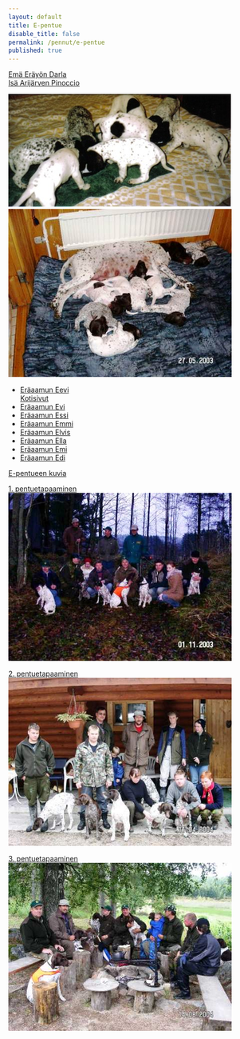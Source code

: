 ```yaml
---
layout: default
title: E-pentue
disable_title: false
permalink: /pennut/e-pentue
published: true
---
```


[Emä Eräyön Darla](http://www.saksanseisojakerho.fi/intranet/perustiedot.php?rekisteri=FIN21974/99)  
[Isä Arijärven Pinoccio](http://www.saksanseisojakerho.fi/intranet/perustiedot.php?rekisteri=FIN18115/96)

![](/media/e-1.jpg)
![](/media/e-2.jpg)

- [Eräaamun Eevi](http://www.saksanseisojakerho.fi/intranet/perustiedot.php?rekisteri=FIN26895/03)  
  [Kotisivut](http://www.metsosuon.fi/)
- [Eräaamun Evi](http://www.saksanseisojakerho.fi/intranet/perustiedot.php?rekisteri=FIN26894/03)
- [Eräaamun Essi](http://www.saksanseisojakerho.fi/intranet/perustiedot.php?rekisteri=FIN26893/03)
- [Eräaamun Emmi](http://www.saksanseisojakerho.fi/intranet/perustiedot.php?rekisteri=FIN26896/03)
- [Eräaamun Elvis](http://www.saksanseisojakerho.fi/intranet/perustiedot.php?rekisteri=FIN26899/03)
- [Eräaamun Ella](http://www.saksanseisojakerho.fi/intranet/perustiedot.php?rekisteri=FIN26897/03)
- [Eräaamun Emi](http://www.saksanseisojakerho.fi/intranet/perustiedot.php?rekisteri=FIN26898/03)
- [Eräaamun Edi](http://www.saksanseisojakerho.fi/intranet/perustiedot.php?rekisteri=FIN26900/03)

[E-pentueen kuvia](/pennut/e-pentue/kuvia)

[1. pentuetapaaminen](/pennut/e-pentue/1-pentuetapaaminen)  
![1. pentuetapaaminen](/media/e-pentue-tapaaminen-1.jpg)

[2. pentuetapaaminen](/pennut/e-pentue/2-pentuetapaaminen)  
![2. pentuetapaaminen](/media/e-pentue-tapaaminen-2.jpg)

[3. pentuetapaaminen](/pennut/e-pentue/3-pentuetapaaminen)  
![3. pentuetapaaminen](/media/e-pentue-tapaaminen-3.jpg)
